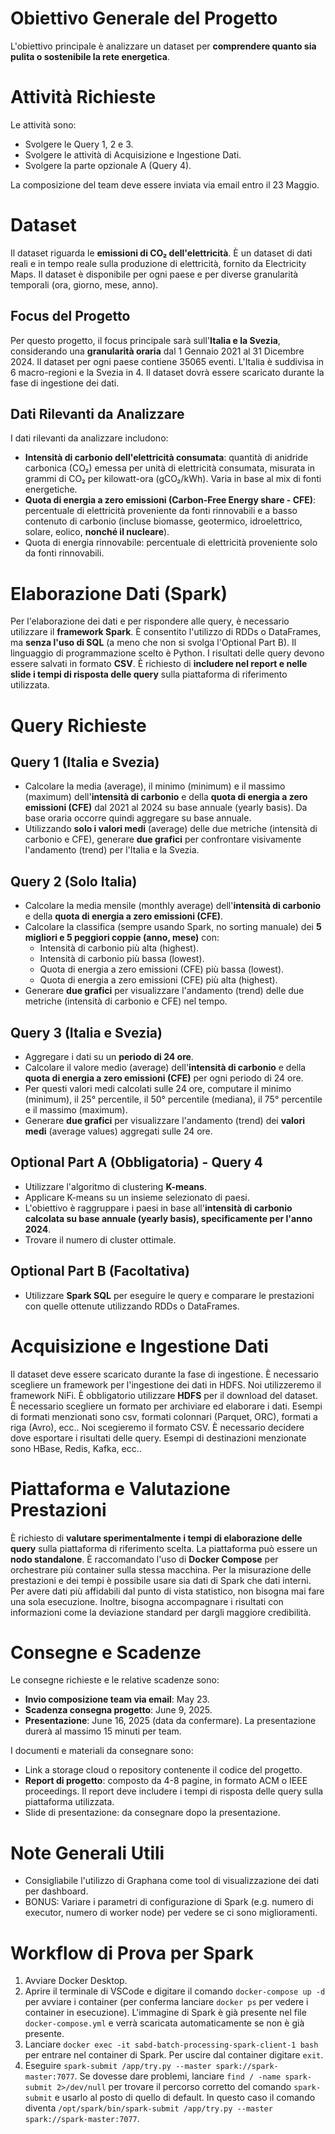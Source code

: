# Obiettivo Generale del Progetto
L'obiettivo principale è analizzare un dataset per **comprendere quanto sia pulita o sostenibile la rete energetica**.


# Attività Richieste
Le attività sono:
*   Svolgere le Query 1, 2 e 3.
*   Svolgere le attività di Acquisizione e Ingestione Dati.
*   Svolgere la parte opzionale A (Query 4).

La composizione del team deve essere inviata via email entro il 23 Maggio.


# Dataset
Il dataset riguarda le **emissioni di CO₂ dell'elettricità**. È un dataset di dati reali e in tempo reale sulla produzione di elettricità, fornito da Electricity Maps.
Il dataset è disponibile per ogni paese e per diverse granularità temporali (ora, giorno, mese, anno).

## Focus del Progetto
Per questo progetto, il focus principale sarà sull'**Italia e la Svezia**, considerando una **granularità oraria** dal 1 Gennaio 2021 al 31 Dicembre 2024.
Il dataset per ogni paese contiene 35065 eventi. L'Italia è suddivisa in 6 macro-regioni e la Svezia in 4.
Il dataset dovrà essere scaricato durante la fase di ingestione dei dati.

## Dati Rilevanti da Analizzare
I dati rilevanti da analizzare includono:
*   **Intensità di carbonio dell'elettricità consumata**: quantità di anidride carbonica (CO₂) emessa per unità di elettricità consumata, misurata in grammi di CO₂ per kilowatt-ora (gCO₂/kWh). Varia in base al mix di fonti energetiche.
*   **Quota di energia a zero emissioni (Carbon-Free Energy share - CFE)**: percentuale di elettricità proveniente da fonti rinnovabili e a basso contenuto di carbonio (incluse biomasse, geotermico, idroelettrico, solare, eolico, **nonché il nucleare**).
*   Quota di energia rinnovabile: percentuale di elettricità proveniente solo da fonti rinnovabili.


# Elaborazione Dati (Spark)
Per l'elaborazione dei dati e per rispondere alle query, è necessario utilizzare il **framework Spark**.
È consentito l'utilizzo di RDDs o DataFrames, ma **senza l'uso di SQL** (a meno che non si svolga l'Optional Part B).
Il linguaggio di programmazione scelto è Python.
I risultati delle query devono essere salvati in formato **CSV**.
È richiesto di **includere nel report e nelle slide i tempi di risposta delle query** sulla piattaforma di riferimento utilizzata.


# Query Richieste
## Query 1 (Italia e Svezia)
*   Calcolare la media (average), il minimo (minimum) e il massimo (maximum) dell'**intensità di carbonio** e della **quota di energia a zero emissioni (CFE)** dal 2021 al 2024 su base annuale (yearly basis). Da base oraria occorre quindi aggregare su base annuale.
*   Utilizzando **solo i valori medi** (average) delle due metriche (intensità di carbonio e CFE), generare **due grafici** per confrontare visivamente l'andamento (trend) per l'Italia e la Svezia.

## Query 2 (Solo Italia)
*   Calcolare la media mensile (monthly average) dell'**intensità di carbonio** e della **quota di energia a zero emissioni (CFE)**.
*   Calcolare la classifica (sempre usando Spark, no sorting manuale) dei **5 migliori e 5 peggiori coppie (anno, mese)** con:
    *   Intensità di carbonio più alta (highest).
    *   Intensità di carbonio più bassa (lowest).
    *   Quota di energia a zero emissioni (CFE) più bassa (lowest).
    *   Quota di energia a zero emissioni (CFE) più alta (highest).
*   Generare **due grafici** per visualizzare l'andamento (trend) delle due metriche (intensità di carbonio e CFE) nel tempo.


## Query 3 (Italia e Svezia)
*   Aggregare i dati su un **periodo di 24 ore**.
*   Calcolare il valore medio (average) dell'**intensità di carbonio** e della **quota di energia a zero emissioni (CFE)** per ogni periodo di 24 ore.
*   Per questi valori medi calcolati sulle 24 ore, computare il minimo (minimum), il 25° percentile, il 50° percentile (mediana), il 75° percentile e il massimo (maximum).
*   Generare **due grafici** per visualizzare l'andamento (trend) dei **valori medi** (average values) aggregati sulle 24 ore.

## Optional Part A (Obbligatoria) - Query 4
*   Utilizzare l'algoritmo di clustering **K-means**.
*   Applicare K-means su un insieme selezionato di paesi.
*   L'obiettivo è raggruppare i paesi in base all'**intensità di carbonio calcolata su base annuale (yearly basis), specificamente per l'anno 2024**.
*   Trovare il numero di cluster ottimale.

## Optional Part B (Facoltativa)
*   Utilizzare **Spark SQL** per eseguire le query e comparare le prestazioni con quelle ottenute utilizzando RDDs o DataFrames.


# Acquisizione e Ingestione Dati
Il dataset deve essere scaricato durante la fase di ingestione.
È necessario scegliere un framework per l'ingestione dei dati in HDFS. Noi utilizzeremo il framework NiFi.
È obbligatorio utilizzare **HDFS** per il download del dataset.
È necessario scegliere un formato per archiviare ed elaborare i dati. Esempi di formati menzionati sono csv, formati colonnari (Parquet, ORC), formati a riga (Avro), ecc.. Noi scegieremo il formato CSV.
È necessario decidere dove esportare i risultati delle query. Esempi di destinazioni menzionate sono HBase, Redis, Kafka, ecc..


# Piattaforma e Valutazione Prestazioni
È richiesto di **valutare sperimentalmente i tempi di elaborazione delle query** sulla piattaforma di riferimento scelta.
La piattaforma può essere un **nodo standalone**.
È raccomandato l'uso di **Docker Compose** per orchestrare più container sulla stessa macchina.
Per la misurazione delle prestazioni e dei tempi è possibile usare sia dati di Spark che dati interni.
Per avere dati più affidabili dal punto di vista statistico, non bisogna mai fare una sola esecuzione. Inoltre, bisogna accompagnare i risultati con informazioni come la deviazione standard per dargli maggiore credibilità.


# Consegne e Scadenze
Le consegne richieste e le relative scadenze sono:
*   **Invio composizione team via email**: May 23.
*   **Scadenza consegna progetto**: June 9, 2025.
*   **Presentazione**: June 16, 2025 (data da confermare). La presentazione durerà al massimo 15 minuti per team.

I documenti e materiali da consegnare sono:
*   Link a storage cloud o repository contenente il codice del progetto.
*   **Report di progetto**: composto da 4-8 pagine, in formato ACM o IEEE proceedings. Il report deve includere i tempi di risposta delle query sulla piattaforma utilizzata.
*   Slide di presentazione: da consegnare dopo la presentazione.


# Note Generali Utili
- Consigliabile l'utilizzo di Graphana come tool di visualizzazione dei dati per dashboard. 
- BONUS: Variare i parametri di configurazione di Spark (e.g. numero di executor, numero di worker node) per vedere se ci sono miglioramenti.


# Workflow di Prova per Spark
1. Avviare Docker Desktop.
2. Aprire il terminale di VSCode e digitare il comando `docker-compose up -d` per avviare i container (per conferma lanciare `docker ps` per vedere i container in esecuzione). L'immagine di Spark è già presente nel file `docker-compose.yml` e verrà scaricata automaticamente se non è già presente.
3. Lanciare `docker exec -it sabd-batch-processing-spark-client-1 bash` per entrare nel container di Spark. Per uscire dal container digitare `exit`.
4. Eseguire `spark-submit /app/try.py --master spark://spark-master:7077`. Se dovesse dare problemi, lanciare `find / -name spark-submit 2>/dev/null` per trovare il percorso corretto del comando `spark-submit` e usarlo al posto di quello di default. In questo caso il comando diventa `/opt/spark/bin/spark-submit /app/try.py --master spark://spark-master:7077`.
